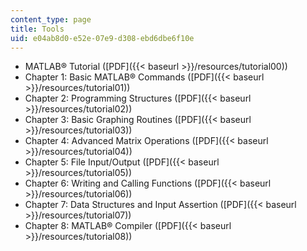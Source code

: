 ```yaml
---
content_type: page
title: Tools
uid: e04ab8d0-e52e-07e9-d308-ebd6dbe6f10e
---
```


*   MATLAB® Tutorial ([PDF]({{< baseurl >}}/resources/tutorial00))
*   Chapter 1: Basic MATLAB® Commands ([PDF]({{< baseurl >}}/resources/tutorial01))
*   Chapter 2: Programming Structures ([PDF]({{< baseurl >}}/resources/tutorial02))
*   Chapter 3: Basic Graphing Routines ([PDF]({{< baseurl >}}/resources/tutorial03))
*   Chapter 4: Advanced Matrix Operations ([PDF]({{< baseurl >}}/resources/tutorial04))
*   Chapter 5: File Input/Output ([PDF]({{< baseurl >}}/resources/tutorial05))
*   Chapter 6: Writing and Calling Functions ([PDF]({{< baseurl >}}/resources/tutorial06))
*   Chapter 7: Data Structures and Input Assertion ([PDF]({{< baseurl >}}/resources/tutorial07))
*   Chapter 8: MATLAB® Compiler ([PDF]({{< baseurl >}}/resources/tutorial08))